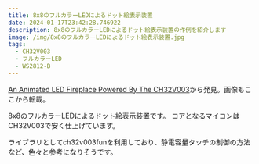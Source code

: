 ```yaml
---
title: 8x8のフルカラーLEDによるドット絵表示装置
date: 2024-01-17T23:42:28.746922
description: 8x8のフルカラーLEDによるドット絵表示装置の作例を紹介します
image: /img/8x8のフルカラーLEDによるドット絵表示装置.jpg
tags:
  - CH32V003
  - フルカラーLED
  - WS2812-B
---
```

[An Animated LED Fireplace Powered By The CH32V003](https://hackaday.com/2024/01/02/an-animated-led-fireplace-powered-by-the-ch32v003/)から発見。画像もここから転載。

8x8のフルカラーLEDによるドット絵表示装置です。
コアとなるマイコンはCH32V003で安く仕上げています。

ライブラリとしてch32v003funを利用しており、静電容量タッチの制御の方法など、色々と参考になりそうです。


